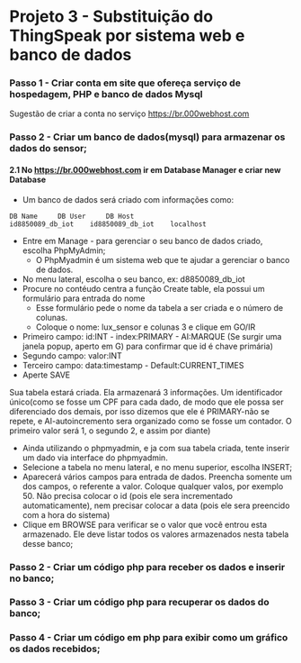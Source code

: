 # Projeto 3 - Substituição do ThingSpeak por sistema web e banco de dados

### Passo 1 - Criar conta em site que ofereça serviço de hospedagem, PHP e banco de dados Mysql
Sugestão de criar a conta no serviço  https://br.000webhost.com 

### Passo 2 - Criar um banco de dados(mysql) para armazenar os dados do sensor;
#### 2.1 No  https://br.000webhost.com  ir em Database Manager e criar new Database
  - Um banco de dados será criado com informações como:
```
DB Name 	DB User 	DB Host 	 
id8850089_db_iot 	id8850089_db_iot 	localhost
```
- Entre em Manage - para gerenciar o seu banco de dados criado, escolha PhpMyAdmin; 
  - O PhpMyadmin é um sistema web que te ajudar a gerenciar o banco de dados.
- No menu lateral, escolha o seu banco, ex: d8850089_db_iot
- Procure no contéudo centra a função Create table, ela possui um formulário para entrada do nome
  - Esse formulário pede o nome da tabela a ser criada e o número de colunas.
  - Coloque o nome: lux_sensor e colunas 3 e clique em GO/IR
- Primeiro campo: id:INT - index:PRIMARY - AI:MARQUE (Se surgir uma janela popup, aperto em G) para confirmar que id é chave primária)
- Segundo campo: valor:INT
- Terceiro campo: data:timestamp - Default:CURRENT_TIMES
- Aperte SAVE

Sua tabela estará criada. Ela armazenará 3 informações. Um identificador único(como se fosse um CPF para cada dado, de modo que ele possa ser diferenciado dos demais, por isso dizemos que ele é PRIMARY-não se repete, e AI-autoincremento sera organizado como se fosse um contador. O primeiro valor será 1, o segundo 2, e assim por diante) 
 
 - Ainda utilizando o phpmyadmin, e ja com sua tabela criada, tente inserir um dado via interface do phpmyadmin. 
  - Selecione a tabela no menu lateral, e no menu superior, escolha INSERT;
  - Aparecerá vários campos para entrada de dados. Preencha somente um dos campos, o referente a valor. Coloque qualquer valos, por exemplo 50. Não precisa colocar o id (pois ele sera incrementado automaticamente), nem precisar colocar a data (pois ele sera preencido com a hora do sistema)
  - Clique em BROWSE para verificar se o valor que você entrou esta armazenado. Ele deve listar todos os valores armazenados nesta tabela desse banco;

### Passo 2 - Criar um código php para receber os dados e inserir no banco;

### Passo 3 - Criar um código php para recuperar os dados do banco;

### Passo 4 - Criar um código em php para exibir como um gráfico os dados recebidos;


